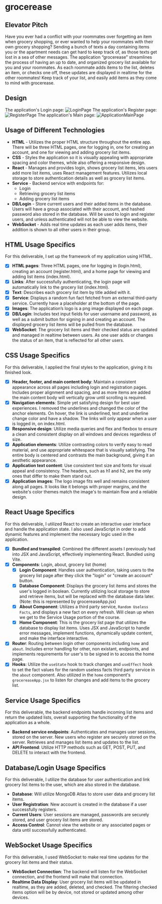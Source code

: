 # grocerease

## Elevator Pitch

Have you ever had a conflict with your roommates over forgetting an item when grocery shopping, or ever wanted to help your roommates with their own grocery shopping? Sending a bunch of texts a day containing items you or the apartment needs can get hard to keep track of, as those texts get lost in a sea of other messages. The application “grocerease” streamlines the process of having an up to date, and organized grocery list available for you and your roommates. As each roommate adds items to the list, deletes an item, or checks one off, these updates are displayed in realtime for the other roommates! Keep track of your list, and easily add items as they come to mind with grocerease.


## Design

The application's Login page:
![LoginPage](Pics/grocereaseLoginPageSS.png)
The application's Register page:
![RegisterPage](Pics/grocereaseRegisterPageSS.png)
The application's Main page:
![ApplicationMainPage](Pics/grocereaseMainPageSS.png)


## Usage of Different Technologies

- **HTML** - Utilizes the proper HTML structure throughout the entire app. There will be three HTML pages, one for logging in, one for creating an account, and one for viewing and adding grocery list items.
- **CSS** - Styles the application so it is visually appealing with appropriate spacing and color themes, while also offering a responsive design.
- **React** - Manages and provides login, shows grocery list items, lets users add more list items, uses React management features. Utilizes local storage to store authentication details as well as grocery list items.
- **Service** - Backend service with endpoints for:
    - Login
    - Retrieving grocery list items
    - Adding grocery list items
- **DB/Login** - Store current users and their added items in the database. Users will have a group associated with their account, and hashed password also stored in the database. Will be used to login and register users, and unless authenticated will not be able to view the website.
- **WebSocket** - Adds real time updates as each user adds items, their addition is shown to all other users in their group.


## HTML Usage Specifics

For this deliverable, I set up the framework of my application using HTML.

- [x] **HTML pages**: Three HTML pages, one for logging in (login.html), creating an account (register.html), and a home page for viewing and adding list items (index.html).
- [x] **Links**: After successfully authenticating, the login page will automatically link to the grocery list (index.html).
- [x] **Text**: Describes each grocery list item by title added with it.
- [x] **Service**: Displays a random fun fact fetched from an external third-party service. Currently have a placeholder at the bottom of the page.
- [x] **Images**: The application’s logo is a png image displayed on each page.
- [x] **DB/Login**: Includes text input fields for user username and password, as well as a submit button for signing in and creating an account. The displayed grocery list items will be pulled from the database.
- [x] **WebSocket**: The grocery list items and their checked status are updated and managed in realtime between users. As one user adds or changes the status of an item, that is reflected for all other users.

## CSS Usage Specifics

For this deliverable, I applied the final styles to the application, giving it its finished look.

- [x] **Header, footer, and main content body**: Maintain a consistent appearance across all pages including login and registration pages. Includes proper alignment and spacing, and as more items are added the main content body will vertically grow until scrolling is required.
- [x] **Navigation elements**: Simple yet satisfying design for best user experiences. I removed the underlines and changed the color of the anchor elements. On hover, the link is underlined, text and underline change color and have a shadow. The links will only appear when a user is logged in, on index.html.
- [x] **Responsive design**: Utilize media queries and flex and flexbox to ensure a clean and consistent display on all windows and devices regardless of size.
- [x] **Application elements**: Utilize contrasting colors to verify easy to read material, and use appropriate whitespace that is visually satisfying. The entire body is centered and contrasts the main background, giving it an aesthetic appearance.
- [x] **Application text content**: Use consistent text size and fonts for visual appeal and consistency. The headers, such as h1 and h2, are the only ones that differ to make them stand out.
- [x] **Application images**: The logo image fits well and remains consistent along all pages. It looks like it belongs with proper margins, and the website's color themes match the image's to maintain flow and a reliable design.

## React Usage Specifics

For this deliverable, I utilized React to create an interactive user interface and handle the application state. I also used JavaScript in order to add dynamic features and implement the necessary logic used in the application.

- [x] **Bundled and transpiled**: Combined the different assets I previously had into JSX and JavaScript, effectively implementing React. Bundled using Vite.
- [x] **Components**: Login, about, grocery list (home)
    - [x] **Login Component**: Handles user authentication, taking users to the grocery list page after they click the "login" or "create an account" button.
    - [x] **Database Component**: Displays the grocery list items and stores the user's logged in boolean. Currently utilizing local storage to store and retrieve items, but will be replaced with the database data later. (Note: this is represented by grocereaseApp.jsx)
    - [x] **About Component**: Utilizes a third party service, `Random Useless Facts`, and displays a new fact on every refresh. Will clean up when we get to the Service Usage portion of the course.
    - [x] **Home Component**: This is the grocery list page that utilizes the database to display list items. Uses JSX and JavaScript to handle error messages, implement functions, dynamically update content, and make the interface interactive.
- [x] **Router**: Routing between login other components including `home` and `about`. Includes error handling for other, non existant, endpoints, and implements requirements for user's to be signed in to access the home page.
- [x] **Hooks**: Utilize the `useState` hook to track changes and `useEffect` hook to set the fact values for the random useless facts third party service in the `about` component. Also utilized in the `home` component's `grocereaseApp.jsx` to listen for changes and add items to the grocery list.

## Service Usage Specifics

For this deliverable, the backend endpoints handle incoming list items and return the updated lists, overall supporting the functionality of the application as a whole.

- **Backend service endpoints**: Authenticates and manages user sessions, stored on the server. New users who register are securely stored on the server. Retrieves and manages list items and updates to the list.
- **API Frontend**: Utilize HTTP methods such as GET, POST, PUT, and DELETE to interact with the frontend.

## Database/Login Usage Specifics

For this deliverable, I utilize the database for user authentication and link grocery list items to the user, which are also stored in the database.

- **Database**: Will utilize MongoDB Atlas to store user data and grocery list items.
- **User Registration**: New account is created in the database if a user successfully registers.
- **Current Users**: User sessions are managed, passwords are securely stored, and user grocery list items are stored.
- **Access Control**: Cannot view the website or any associated pages or data until successfully authenticated.

## WebSocket Usage Specifics

For this deliverable, I used WebSocket to make real time updates for the grocery list items and their status.

- **WebSocket Connection**: The backend will listen for the WebSocket connection, and the frontend will make that connection.
- **Realtime Data Display**: User grocery list items will be updated in realtime, as they are added, deleted, and checked. The filtering checked items option will be by device, not stored or updated among other devices.